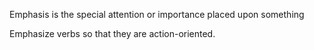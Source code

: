 Emphasis is the special attention or importance placed upon something

Emphasize verbs so that they are action-oriented.

